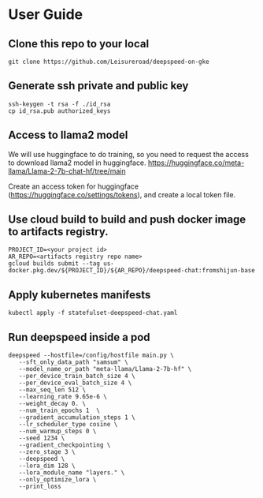 # User Guide
## Clone this repo to your local
```
git clone https://github.com/Leisureroad/deepspeed-on-gke
```

## Generate ssh private and public key
```
ssh-keygen -t rsa -f ./id_rsa
cp id_rsa.pub authorized_keys
```

## Access to llama2 model
We will use huggingface to do training, so you need to request the access to download llama2 model in huggingface.
https://huggingface.co/meta-llama/Llama-2-7b-chat-hf/tree/main

Create an access token for huggingface (https://huggingface.co/settings/tokens), and create a local token file.

## Use cloud build to build and push docker image to artifacts registry.
```
PROJECT_ID=<your project id>
AR_REPO=<artifacts registry repo name>
gcloud builds submit --tag us-docker.pkg.dev/${PROJECT_ID}/${AR_REPO}/deepspeed-chat:fromshijun-base
```

## Apply kubernetes manifests
```
kubectl apply -f statefulset-deepspeed-chat.yaml
```

## Run deepspeed inside a pod
```
deepspeed --hostfile=/config/hostfile main.py \
   --sft_only_data_path "samsum" \
   --model_name_or_path "meta-llama/Llama-2-7b-hf" \
   --per_device_train_batch_size 4 \
   --per_device_eval_batch_size 4 \
   --max_seq_len 512 \
   --learning_rate 9.65e-6 \
   --weight_decay 0. \
   --num_train_epochs 1  \
   --gradient_accumulation_steps 1 \
   --lr_scheduler_type cosine \
   --num_warmup_steps 0 \
   --seed 1234 \
   --gradient_checkpointing \
   --zero_stage 3 \
   --deepspeed \
   --lora_dim 128 \
   --lora_module_name "layers." \
   --only_optimize_lora \
   --print_loss
```
